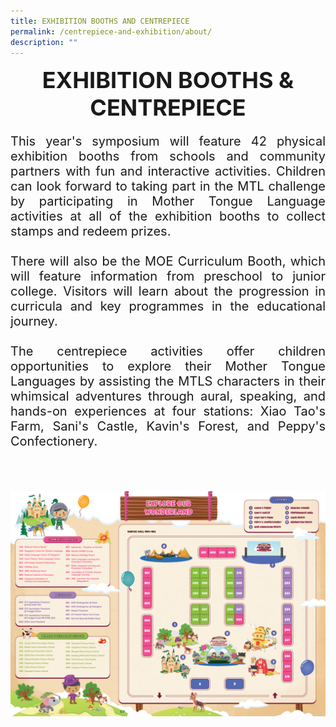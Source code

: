 ```yaml
---
title: EXHIBITION BOOTHS AND CENTREPIECE
permalink: /centrepiece-and-exhibition/about/
description: ""
---
```

<center><span style="font-color:#000000; font-size:36px;"><strong>EXHIBITION BOOTHS &amp; CENTREPIECE</strong></span></center>

<p style="text-align:justify;font-size:20px">This year's symposium will feature 42 physical exhibition booths from schools and community partners with fun and interactive activities. Children can look forward to taking part in the MTL challenge by participating in Mother Tongue Language activities at all of the exhibition booths to collect stamps and redeem prizes.<br><br>
There will also be the MOE Curriculum Booth, which will feature information from preschool to junior college. Visitors will learn about the progression in curricula and key programmes in the educational journey.<br><br>
	The centrepiece activities offer children opportunities to explore their Mother Tongue Languages by assisting the MTLS characters in their whimsical adventures through aural, speaking, and hands-on experiences at four stations: Xiao Tao's Farm, Sani's Castle, Kavin's Forest, and Peppy's Confectionery. </p><br><br>
	
	
![Exhibition floorplan](/images/pamphlet%20back.PNG)